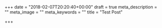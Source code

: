 +++
date = "2018-02-07T20:20:40+00:00"
draft = true
meta_description = ""
meta_image = ""
meta_keywords = ""
title = "Test Post"

+++

